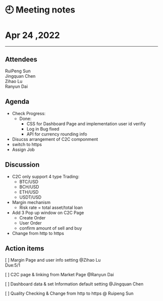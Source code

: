 # 🕘 Meeting notes

# Apr 24 ,2022

****
## Attendees

RuiPeng Sun  
Jingquan Chen  
Zihao Lu  
Ranyun Dai  


## Agenda
- Check Progress:
   - Done:
      -  CSS for Dashboard Page and implementation user id verifiy 
      -  Log in Bug fixed 
      -  API for currency rounding info 
- Disucss arrangement of C2C componment
- switch to https
- Assign Job


## Discussion
- C2C only support 4 type Trading:
   - BTC/USD
   - BCH/USD
   - ETH/USD
   - USDT/USD
- Margin mechanism
   - Risk rate = total asset/total loan
- Add 3 Pop up window on C2C Page
   - Create Order
   - User Order
   - confirm amount of sell and buy
- Change from http to https

## Action items
[ ] Margin Page and user info setting
 @Zihao Lu   
 Due:5/1

[ ]  C2C page & linking from Market Page
@Ranyun Dai  


[ ]  Dashboard data & set Information default setting 
@Jingquan Chen   


[ ]  Quality Checking & Change from http to https
@ Ruipeng Sun   
